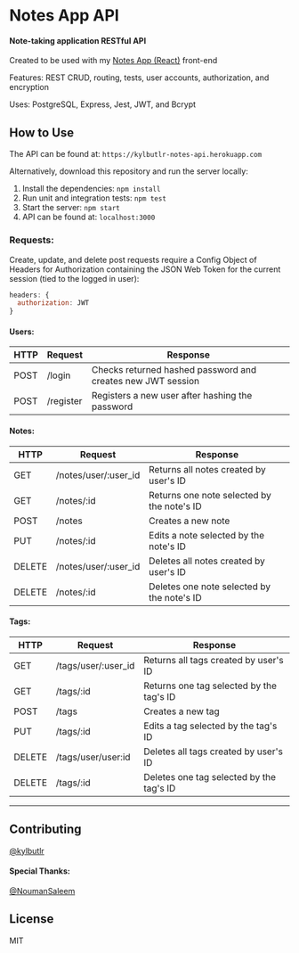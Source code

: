 # Notes App API

#### Note-taking application RESTful API

Created to be used with my [Notes App (React)](https://github.com/kylbutlr/notes-app-react) front-end

Features: REST CRUD, routing, tests, user accounts, authorization, and encryption

Uses: PostgreSQL, Express, Jest, JWT, and Bcrypt

## How to Use

The API can be found at: ```https://kylbutlr-notes-api.herokuapp.com```

Alternatively, download this repository and run the server locally:

1. Install the dependencies: ```npm install```
2. Run unit and integration tests: ```npm test```
3. Start the server: ```npm start``` 
4. API can be found at: ```localhost:3000```

### Requests:

Create, update, and delete post requests require a Config Object of Headers for Authorization containing the JSON Web Token for the current session (tied to the logged in user):

```js
headers: {
  authorization: JWT
}
```

#### Users:

| HTTP | Request   | Response                                                    |
| ---- | --------- | ----------------------------------------------------------- |
| POST | /login    | Checks returned hashed password and creates new JWT session |
| POST | /register | Registers a new user after hashing the password             |

#### Notes:

| HTTP   | Request              | Response                                   |
| ------ | -------------------- | ------------------------------------------ |
| GET    | /notes/user/:user_id | Returns all notes created by user's ID     |
| GET    | /notes/:id           | Returns one note selected by the note's ID |
| POST   | /notes               | Creates a new note                         |
| PUT    | /notes/:id           | Edits a note selected by the note's ID     |
| DELETE | /notes/user/:user_id | Deletes all notes created by user's ID     |
| DELETE | /notes/:id           | Deletes one note selected by the note's ID |

#### Tags:

| HTTP   | Request             | Response                                 |
| ------ | ------------------- | ---------------------------------------- |
| GET    | /tags/user/:user_id | Returns all tags created by user's ID    |
| GET    | /tags/:id           | Returns one tag selected by the tag's ID |
| POST   | /tags               | Creates a new tag                        |
| PUT    | /tags/:id           | Edits a tag selected by the tag's ID     |
| DELETE | /tags/user/user:id  | Deletes all tags created by user's ID    |
| DELETE | /tags/:id           | Deletes one tag selected by the tag's ID |

***

## Contributing

[@kylbutlr](https://github.com/kylbutlr)

#### Special Thanks: 

[@NoumanSaleem](https://github.com/NoumanSaleem)

## License

MIT
